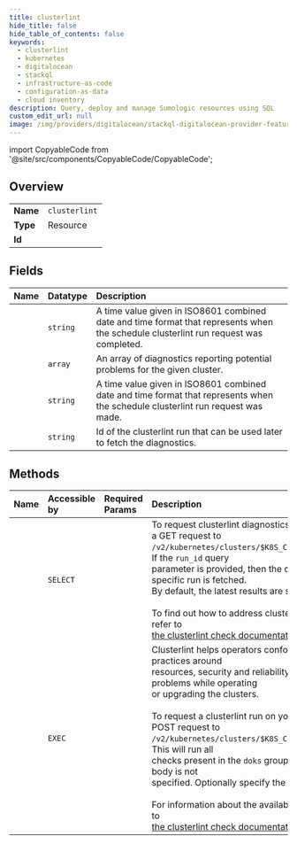 ```yaml
---
title: clusterlint
hide_title: false
hide_table_of_contents: false
keywords:
  - clusterlint
  - kubernetes
  - digitalocean    
  - stackql
  - infrastructure-as-code
  - configuration-as-data
  - cloud inventory
description: Query, deploy and manage Sumologic resources using SQL
custom_edit_url: null
image: /img/providers/digitalocean/stackql-digitalocean-provider-featured-image.png
---
```


import CopyableCode from '@site/src/components/CopyableCode/CopyableCode';




## Overview
<table><tbody>
<tr><td><b>Name</b></td><td><code>clusterlint</code></td></tr>
<tr><td><b>Type</b></td><td>Resource</td></tr>
<tr><td><b>Id</b></td><td><CopyableCode code="digitalocean.kubernetes.clusterlint" /></td></tr>
</tbody></table>

## Fields
| Name | Datatype | Description |
|:-----|:---------|:------------|
| <CopyableCode code="completed_at" /> | `string` | A time value given in ISO8601 combined date and time format that represents when the schedule clusterlint run request was completed. |
| <CopyableCode code="diagnostics" /> | `array` | An array of diagnostics reporting potential problems for the given cluster. |
| <CopyableCode code="requested_at" /> | `string` | A time value given in ISO8601 combined date and time format that represents when the schedule clusterlint run request was made. |
| <CopyableCode code="run_id" /> | `string` | Id of the clusterlint run that can be used later to fetch the diagnostics. |
## Methods
| Name | Accessible by | Required Params | Description |
|:-----|:--------------|:----------------|:------------|
| <CopyableCode code="get_clusterLintResults" /> | `SELECT` | <CopyableCode code="cluster_id" /> | To request clusterlint diagnostics for your cluster, send a GET request to<br />`/v2/kubernetes/clusters/$K8S_CLUSTER_ID/clusterlint`. If the `run_id` query<br />parameter is provided, then the diagnostics for the specific run is fetched.<br />By default, the latest results are shown.<br /><br />To find out how to address clusterlint feedback, please refer to<br />[the clusterlint check documentation](https://github.com/digitalocean/clusterlint/blob/master/checks.md).<br /> |
| <CopyableCode code="run_clusterLint" /> | `EXEC` | <CopyableCode code="cluster_id" /> | Clusterlint helps operators conform to Kubernetes best practices around<br />resources, security and reliability to avoid common problems while operating<br />or upgrading the clusters.<br /><br />To request a clusterlint run on your cluster, send a POST request to<br />`/v2/kubernetes/clusters/$K8S_CLUSTER_ID/clusterlint`. This will run all<br />checks present in the `doks` group by default, if a request body is not<br />specified. Optionally specify the below attributes.<br /><br />For information about the available checks, please refer to<br />[the clusterlint check documentation](https://github.com/digitalocean/clusterlint/blob/master/checks.md).<br /> |
